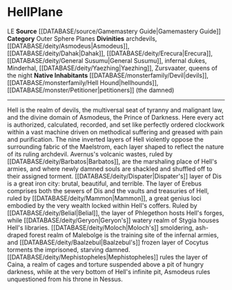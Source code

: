 ﻿---
alignment: LE
id: '18'
name: Hell
plane_category: Outer Sphere Planes
rarity: Common
source: '[[DATABASE/source/Gamemastery Guide|Gamemastery Guide]]'
type: Plane

---
# Hell<span class="item-type">Plane</span>

<span class="trait-alignment item-trait">LE</span>
**Source** [[DATABASE/source/Gamemastery Guide|Gamemastery Guide]]
**Category** Outer Sphere Planes
**Divinities** archdevils, [[DATABASE/deity/Asmodeus|Asmodeus]], [[DATABASE/deity/Dahak|Dahak]], [[DATABASE/deity/Erecura|Erecura]], [[DATABASE/deity/General Susumu|General Susumu]], infernal dukes, Minderhal, [[DATABASE/deity/Yaezhing|Yaezhing]], Zursvaater, queens of the night
**Native Inhabitants** [[DATABASE/monsterfamily/Devil|devils]], [[DATABASE/monsterfamily/Hell Hound|hellhounds]], [[DATABASE/monster/Petitioner|petitioners]] (the damned)

---
Hell is the realm of devils, the multiversal seat of tyranny and malignant law, and the divine domain of Asmodeus, the Prince of Darkness. Here every act is authorized, calculated, recorded, and set like perfectly ordered clockwork within a vast machine driven on methodical suffering and greased with pain and purification. The nine inverted layers of Hell violently oppose the surrounding fabric of the Maelstrom, each layer shaped to reflect the nature of its ruling archdevil. Avernus's volcanic wastes, ruled by [[DATABASE/deity/Barbatos|Barbatos]], are the marshaling place of Hell's armies, and where newly damned souls are shackled and shuffled off to their assigned torment. [[DATABASE/deity/Dispater|Dispater's]] layer of Dis is a great iron city: brutal, beautiful, and terrible. The layer of Erebus comprises both the sewers of Dis and the vaults and treasuries of Hell, ruled by [[DATABASE/deity/Mammon|Mammon]], a great genius loci embodied by the very wealth locked within Hell's coffers. Ruled by [[DATABASE/deity/Belial|Belial]], the layer of Phlegethon hosts Hell's forges, while [[DATABASE/deity/Geryon|Geryon's]] watery realm of Stygia houses Hell's libraries. [[DATABASE/deity/Moloch|Moloch's]] smoldering, ash-draped forest realm of Malebolge is the training site of the infernal armies, and [[DATABASE/deity/Baalzebul|Baalzebul's]] frozen layer of Cocytus torments the imprisoned, starving damned. [[DATABASE/deity/Mephistopheles|Mephistopheles]] rules the layer of Caina, a realm of cages and torture suspended above a pit of hungry darkness, while at the very bottom of Hell's infinite pit, Asmodeus rules unquestioned from his throne in Nessus.
